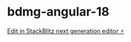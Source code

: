 # bdmg-angular-18

[Edit in StackBlitz next generation editor ⚡️](https://stackblitz.com/~/github.com/BDMGLabs/bdmg-angular-18)
